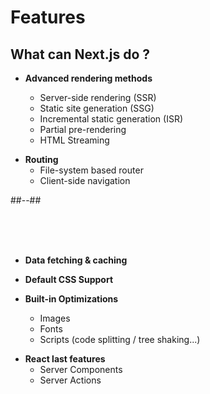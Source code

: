 <!-- .slide: class=" two-column" -->

<style>
.frameworks-13 {
  width: 600px;
  height: auto;
}
  </style>

# Features

## What can Next.js do ?

- **Advanced rendering methods**

  - Server-side rendering (SSR)
  - Static site generation (SSG)
  - Incremental static generation (ISR)
  - Partial pre-rendering
  - HTML Streaming

<div>

- **Routing**
  - File-system based router
  - Client-side navigation
  </div>
  <!-- .element: class="fragment" data-fragment-index="1"-->

##--##

<br/> <br/> <br/>

<div>

- **Data fetching & caching**
</div>
<!-- .element: class="fragment" data-fragment-index="2"-->

<div>

- **Default CSS Support**
</div>
<!-- .element: class="fragment" data-fragment-index="3"-->

<div>

- **Built-in Optimizations**

  - Images
  - Fonts
  - Scripts (code splitting / tree shaking...)
  </div>
  <!-- .element: class="fragment" data-fragment-index="4"-->

<div>

- **React last features**
  - Server Components
  - Server Actions
  </div>
  <!-- .element: class="fragment" data-fragment-index="5"-->
